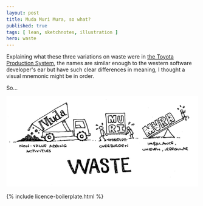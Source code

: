 ```yaml
---
layout: post
title: Muda Muri Mura, so what?
published: true
tags: [ lean, sketchnotes, illustration ]
hero: waste
---
```


Explaining what these three variations on waste were in [the Toyota Production System](http://en.wikipedia.org/wiki/Toyota_Production_System), 
the names are similar enough to the western software developer's ear but have 
such clear differences in meaning, I thought a visual mnemonic might be in order.

So...

<img src="/img/posts/muda-muri-mura-so-what/muda-muri-mura-so-what-hifi.png" class="img-responsive" alt="sketchnote" /> 

{% include licence-boilerplate.html %}

